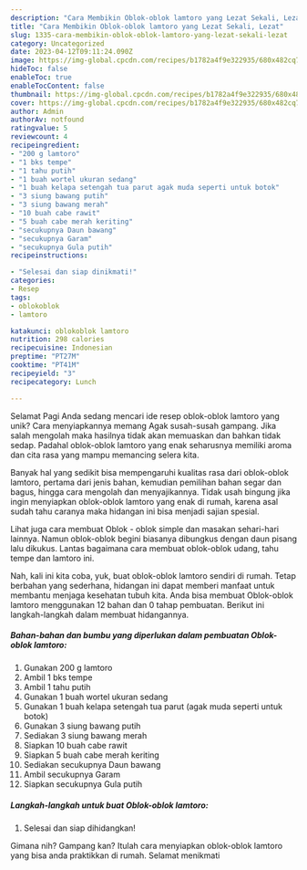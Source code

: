 ```yaml
---
description: "Cara Membikin Oblok-oblok lamtoro yang Lezat Sekali, Lezat"
title: "Cara Membikin Oblok-oblok lamtoro yang Lezat Sekali, Lezat"
slug: 1335-cara-membikin-oblok-oblok-lamtoro-yang-lezat-sekali-lezat
category: Uncategorized
date: 2023-04-12T09:11:24.090Z
image: https://img-global.cpcdn.com/recipes/b1782a4f9e322935/680x482cq70/oblok-oblok-lamtoro-foto-resep-utama.jpg
hideToc: false
enableToc: true
enableTocContent: false
thumbnail: https://img-global.cpcdn.com/recipes/b1782a4f9e322935/680x482cq70/oblok-oblok-lamtoro-foto-resep-utama.jpg
cover: https://img-global.cpcdn.com/recipes/b1782a4f9e322935/680x482cq70/oblok-oblok-lamtoro-foto-resep-utama.jpg
author: Admin
authorAv: notfound
ratingvalue: 5
reviewcount: 4
recipeingredient:
- "200 g lamtoro"
- "1 bks tempe"
- "1 tahu putih"
- "1 buah wortel ukuran sedang"
- "1 buah kelapa setengah tua parut agak muda seperti untuk botok"
- "3 siung bawang putih"
- "3 siung bawang merah"
- "10 buah cabe rawit"
- "5 buah cabe merah keriting"
- "secukupnya Daun bawang"
- "secukupnya Garam"
- "secukupnya Gula putih"
recipeinstructions:

- "Selesai dan siap dinikmati!"
categories:
- Resep
tags:
- oblokoblok
- lamtoro

katakunci: oblokoblok lamtoro 
nutrition: 298 calories
recipecuisine: Indonesian
preptime: "PT27M"
cooktime: "PT41M"
recipeyield: "3"
recipecategory: Lunch

---
```



Selamat Pagi Anda sedang mencari ide resep oblok-oblok lamtoro yang unik? Cara menyiapkannya memang Agak susah-susah gampang. Jika salah mengolah maka hasilnya tidak akan memuaskan dan bahkan tidak sedap. Padahal oblok-oblok lamtoro yang enak seharusnya memiliki aroma dan cita rasa yang mampu memancing selera kita.


Banyak hal yang sedikit bisa mempengaruhi kualitas rasa dari oblok-oblok lamtoro, pertama dari jenis bahan, kemudian pemilihan bahan segar dan bagus, hingga cara mengolah dan menyajikannya. Tidak usah bingung jika ingin menyiapkan oblok-oblok lamtoro yang enak di rumah, karena asal sudah tahu caranya maka hidangan ini bisa menjadi sajian spesial.

Lihat juga cara membuat Oblok - oblok simple dan masakan sehari-hari lainnya. Namun oblok-oblok begini biasanya dibungkus dengan daun pisang lalu dikukus. Lantas bagaimana cara membuat oblok-oblok udang, tahu tempe dan lamtoro ini.


Nah, kali ini kita coba, yuk, buat oblok-oblok lamtoro sendiri di rumah. Tetap berbahan yang sederhana, hidangan ini dapat memberi manfaat untuk membantu menjaga kesehatan tubuh kita. Anda bisa membuat Oblok-oblok lamtoro menggunakan 12 bahan dan 0 tahap pembuatan. Berikut ini langkah-langkah dalam membuat hidangannya.

<!--inarticleads1-->

##### Bahan-bahan dan bumbu yang diperlukan dalam pembuatan Oblok-oblok lamtoro:

1. Gunakan 200 g lamtoro
1. Ambil 1 bks tempe
1. Ambil 1 tahu putih
1. Gunakan 1 buah wortel ukuran sedang
1. Gunakan 1 buah kelapa setengah tua parut (agak muda seperti untuk botok)
1. Gunakan 3 siung bawang putih
1. Sediakan 3 siung bawang merah
1. Siapkan 10 buah cabe rawit
1. Siapkan 5 buah cabe merah keriting
1. Sediakan secukupnya Daun bawang
1. Ambil secukupnya Garam
1. Siapkan secukupnya Gula putih




<!--inarticleads2-->

##### Langkah-langkah untuk buat Oblok-oblok lamtoro:


1. Selesai dan siap dihidangkan!



Gimana nih? Gampang kan? Itulah cara menyiapkan oblok-oblok lamtoro yang bisa anda praktikkan di rumah. Selamat menikmati
